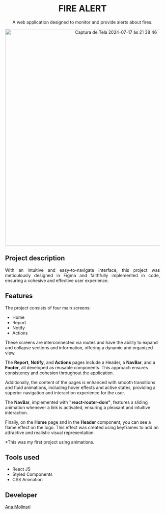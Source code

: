 <h1 align="center">FIRE ALERT</h1>

<p align="center">
A web application designed to monitor and provide alerts about fires.

<div align="center">
  <img width="706" alt="Captura de Tela 2024-07-17 às 21 38 46" src="https://github.com/user-attachments/assets/d90679e8-67e2-4563-8468-6ac91dbcc943">


</div>

## Project description

<p align="justify">
With an intuitive and easy-to-navigate interface, this project was meticulously designed in Figma and faithfully implemented in code, ensuring a cohesive and effective user experience.

## Features

The project consists of four main screens:
- Home
- Report
- Notify
- Actions

These screens are interconnected via routes and have the ability to expand and collapse sections and information, offering a dynamic and organized view.

The <strong>Report</strong>, <strong>Notify</strong>, and <strong>Actions</strong> pages include a Header, a <strong>NavBar</strong>, and a <strong>Footer</strong>, all developed as reusable components. This approach ensures consistency and cohesion throughout the application.

Additionally, the content of the pages is enhanced with smooth transitions and fluid animations, including hover effects and active states, providing a superior navigation and interaction experience for the user.

The <strong>NavBar</strong>, implemented with <strong>"react-router-dom"</strong>, features a sliding animation whenever a link is activated, ensuring a pleasant and intuitive interaction.

Finally, on the <strong>Home</strong> page and in the <strong>Header</strong> component, you can see a flame effect on the logo. This effect was created using keyframes to add an attractive and realistic visual representation.

*This was my first project using animations.

## Tools used

- React JS
- Styled Components
- CSS Animation

## Developer
[Ana Molinari](https://www.linkedin.com/in/anahmolinari/)


